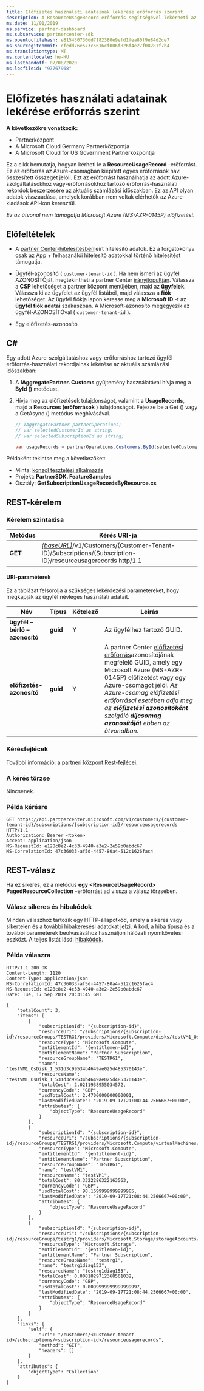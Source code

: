 ```yaml
---
title: Előfizetés használati adatainak lekérése erőforrás szerint
description: A ResourceUsageRecord-erőforrás segítségével lekérheti az ügyfél erőforrás-használati rekordjait az adott Azure-szolgáltatásokhoz vagy-erőforrásokhoz az aktuális számlázási időszak alatt.
ms.date: 11/01/2019
ms.service: partner-dashboard
ms.subservice: partnercenter-sdk
ms.openlocfilehash: e815430730dd7182380e9efd1fea80f9e84d2ce7
ms.sourcegitcommit: cfedd76e573c5616cf006f826f4e27f08281f7b4
ms.translationtype: MT
ms.contentlocale: hu-HU
ms.lasthandoff: 07/08/2020
ms.locfileid: "97767968"
---
```

# <a name="get-usage-data-for-subscription-by-resource"></a>Előfizetés használati adatainak lekérése erőforrás szerint

**A következőkre vonatkozik:**

- Partnerközpont
- A Microsoft Cloud Germany Partnerközpontja
- A Microsoft Cloud for US Government Partnerközpontja

Ez a cikk bemutatja, hogyan kérheti le a **ResourceUsageRecord** -erőforrást. Ez az erőforrás az Azure-csomagban kiépített egyes erőforrások havi összesített összegét jelöli. Ezt az erőforrást használhatja az adott Azure-szolgáltatásokhoz vagy-erőforrásokhoz tartozó erőforrás-használati rekordok beszerzésére az aktuális számlázási időszakban. Ez az API olyan adatok visszaadása, amelyek korábban nem voltak elérhetők az Azure-kiadások API-kon keresztül.

*Ez az útvonal nem támogatja Microsoft Azure (MS-AZR-0145P) előfizetést.*

## <a name="prerequisites"></a>Előfeltételek

- A [partner Center-hitelesítésben](partner-center-authentication.md)leírt hitelesítő adatok. Ez a forgatókönyv csak az App + felhasználói hitelesítő adatokkal történő hitelesítést támogatja.

- Ügyfél-azonosító ( `customer-tenant-id` ). Ha nem ismeri az ügyfél AZONOSÍTÓját, megtekintheti a partner Center [irányítópultján](https://partner.microsoft.com/dashboard). Válassza a **CSP** lehetőséget a partner központ menüjében, majd az **ügyfelek**. Válassza ki az ügyfelet az ügyfél listából, majd válassza a **fiók** lehetőséget. Az ügyfél fiókja lapon keresse meg a **Microsoft ID** -t az **ügyfél fiók adatai** szakaszban. A Microsoft-azonosító megegyezik az ügyfél-AZONOSÍTÓval ( `customer-tenant-id` ).

- Egy előfizetés-azonosító

## <a name="c"></a>C\#

Egy adott Azure-szolgáltatáshoz vagy-erőforráshoz tartozó ügyfél erőforrás-használati rekordjainak lekérése az aktuális számlázási időszakban:

1. A **IAggregatePartner. Customs** gyűjtemény használatával hívja meg a **ById ()** metódust.

2. Hívja meg az előfizetések tulajdonságot, valamint a **UsageRecords**, majd a **Resources (erőforrások** ) tulajdonságot. Fejezze be a Get () vagy a GetAsync () metódus meghívásával.

    ``` csharp
    // IAggregatePartner partnerOperations;
    // var selectedCustomerId as string;
    // var selectedSubscriptionId as string;

    var usageRecords = partnerOperations.Customers.ById(selectedCustomerId).Subscriptions.ById(selectedSubscriptionId).UsageRecords.Resources.Get();
    ```

Példaként tekintse meg a következőket:

- Minta: [konzol tesztelési alkalmazás](console-test-app.md)
- Projekt: **PartnerSDK. FeatureSamples**
- Osztály: **GetSubscriptionUsageRecordsByResource.cs**

## <a name="rest-request"></a>REST-kérelem

### <a name="request-syntax"></a>Kérelem szintaxisa

| Metódus  | Kérés URI-ja                                                                                                           |
|---------|-----------------------------------------------------------------------------------------------------------------------|
| **GET** | [*{baseURL}*](partner-center-rest-urls.md)/v1/Customers/{Customer-Tenant-ID}/Subscriptions/{Subscription-ID}/resourceusagerecords http/1.1 |

#### <a name="uri-parameters"></a>URI-paraméterek

Ez a táblázat felsorolja a szükséges lekérdezési paramétereket, hogy megkapják az ügyfél névleges használati adatait.

| Név                   | Típus     | Kötelező | Leírás                               |
|------------------------|----------|----------|-------------------------------------------|
| **ügyfél – bérlő – azonosító** | **guid** | Y        | Az ügyfélhez tartozó GUID.     |
| **előfizetés-azonosító**    | **guid** | Y        | A partner Center [előfizetési erőforrás](subscription-resources.md#subscription)azonosítójának megfelelő GUID, amely egy Microsoft Azure (MS-AZR-0145P) előfizetést vagy egy Azure-csomagot jelöl. *Az Azure-csomag előfizetési erőforrásai esetében adja meg az **előfizetési azonosítóként** szolgáló **díjcsomag azonosítóját** ebben az útvonalban.* |

### <a name="request-headers"></a>Kérésfejlécek

További információ: a [partneri központ Rest-fejlécei](headers.md).

### <a name="request-body"></a>A kérés törzse

Nincsenek.

### <a name="request-example"></a>Példa kérésre

```http
GET https://api.partnercenter.microsoft.com/v1/customers/{customer-tenant-id}/subscriptions/{subscription-id}/resourceusagerecords HTTP/1.1
Authorization: Bearer <token>
Accept: application/json
MS-RequestId: e128c8e2-4c33-4940-a3e2-2e59b0abdc67
MS-CorrelationId: 47c36033-af5d-4457-80a4-512c1626fac4
```

## <a name="rest-response"></a>REST-válasz

Ha ez sikeres, ez a metódus **egy \<ResourceUsageRecord> PagedResourceCollection** -erőforrást ad vissza a válasz törzsében.

### <a name="response-success-and-error-codes"></a>Válasz sikeres és hibakódok

Minden válaszhoz tartozik egy HTTP-állapotkód, amely a sikeres vagy sikertelen és a további hibakeresési adatokat jelzi. A kód, a hiba típusa és a további paraméterek beolvasásához használjon hálózati nyomkövetési eszközt. A teljes listát lásd: [hibakódok](error-codes.md).

### <a name="response-example"></a>Példa válaszra

```http
HTTP/1.1 200 OK
Content-Length: 1120
Content-Type: application/json
MS-CorrelationId: 47c36033-af5d-4457-80a4-512c1626fac4
MS-RequestId: e128c8e2-4c33-4940-a3e2-2e59b0abdc67
Date: Tue, 17 Sep 2019 20:31:45 GMT

{
    "totalCount": 3,
    "items": [
        {
            "subscriptionId": "{subscription-id}",
            "resourceUri": "/subscriptions/{subscription-id}/resourceGroups/TESTRG1/providers/Microsoft.Compute/disks/testVM1_OsDisk_1_531d3c99534b4649ae025d485370143e",
            "resourceType": "Microsoft.Compute",
            "entitlementId": "{entitlemen-id}",
            "entitlementName": "Partner Subscription",
            "resourceGroupName": "TESTRG1",
            "name": "testVM1_OsDisk_1_531d3c99534b4649ae025d485370143e",
            "resourceName": "testVM1_OsDisk_1_531d3c99534b4649ae025d485370143e",
            "totalCost": 2.0211938955034572,
            "currencyCode": "GBP",
            "usdTotalCost": 2.4700000000000001,
            "lastModifiedDate": "2019-09-17T21:08:44.2566667+00:00",
            "attributes": {
                "objectType": "ResourceUsageRecord"
            }
        },
        {
            "subscriptionId": "{subscription-id}",
            "resourceUri": "/subscriptions/{subscription-id}/resourceGroups/TESTRG1/providers/Microsoft.Compute/virtualMachines/testVM1",
            "resourceType": "Microsoft.Compute",
            "entitlementId": "{entitlement-id}",
            "entitlementName": "Partner Subscription",
            "resourceGroupName": "TESTRG1",
            "name": "testVM1",
            "resourceName": "testVM1",
            "totalCost": 80.3322286322163563,
            "currencyCode": "GBP",
            "usdTotalCost": 98.1699999999999985,
            "lastModifiedDate": "2019-09-17T21:08:44.2566667+00:00",
            "attributes": {
                "objectType": "ResourceUsageRecord"
            }
        },
        {
            "subscriptionId": "{subscription-id}",
            "resourceUri": "/subscriptions/{subscription-id}/resourceGroups/testrg1/providers/Microsoft.Storage/storageAccounts/testrg1diag153",
            "resourceType": "Microsoft.Storage",
            "entitlementId": "{entitlemen-id}",
            "entitlementName": "Partner Subscription",
            "resourceGroupName": "testrg1",
            "name": "testrg1diag153",
            "resourceName": "testrg1diag153",
            "totalCost": 0.0081829712368561032,
            "currencyCode": "GBP",
            "usdTotalCost": 0.0099999999999999997,
            "lastModifiedDate": "2019-09-17T21:08:44.2566667+00:00",
            "attributes": {
                "objectType": "ResourceUsageRecord"
            }
        }
    ],
    "links": {
        "self": {
            "uri": "/customers/<customer-tenant-id>/subscriptions/<subscription-id>/resourceusagerecords",
            "method": "GET",
            "headers": []
        }
    },
    "attributes": {
        "objectType": "Collection"
    }
}
```
